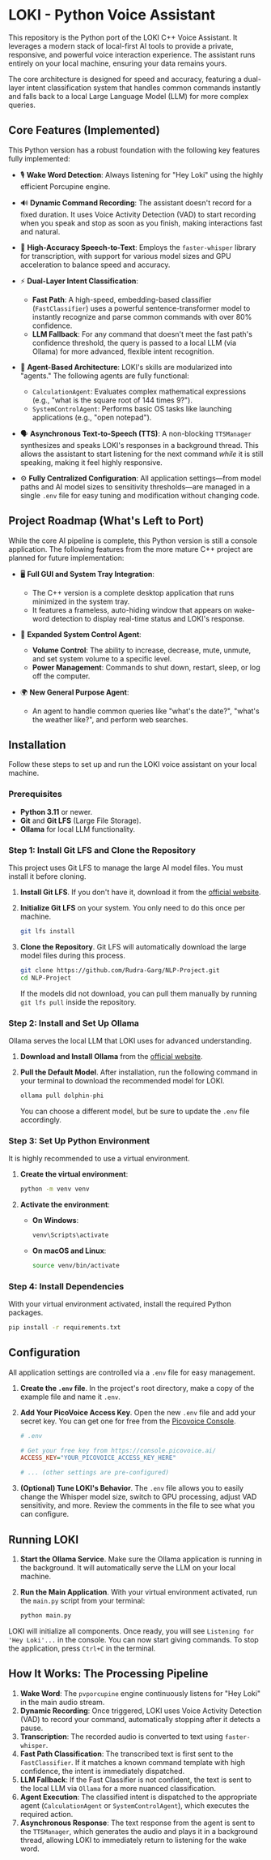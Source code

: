 # LOKI - Python Voice Assistant

This repository is the Python port of the LOKI C++ Voice Assistant. It leverages a modern stack of local-first AI tools to provide a private, responsive, and powerful voice interaction experience. The assistant runs entirely on your local machine, ensuring your data remains yours.

The core architecture is designed for speed and accuracy, featuring a dual-layer intent classification system that handles common commands instantly and falls back to a local Large Language Model (LLM) for more complex queries.

## Core Features (Implemented)

This Python version has a robust foundation with the following key features fully implemented:

-   🎙️ **Wake Word Detection**: Always listening for "Hey Loki" using the highly efficient Porcupine engine.

-   🔊 **Dynamic Command Recording**: The assistant doesn't record for a fixed duration. It uses Voice Activity Detection (VAD) to start recording when you speak and stop as soon as you finish, making interactions fast and natural.

-   🧠 **High-Accuracy Speech-to-Text**: Employs the `faster-whisper` library for transcription, with support for various model sizes and GPU acceleration to balance speed and accuracy.

-   ⚡ **Dual-Layer Intent Classification**:
    -   **Fast Path**: A high-speed, embedding-based classifier (`FastClassifier`) uses a powerful sentence-transformer model to instantly recognize and parse common commands with over 80% confidence.
    -   **LLM Fallback**: For any command that doesn't meet the fast path's confidence threshold, the query is passed to a local LLM (via Ollama) for more advanced, flexible intent recognition.

-   🤖 **Agent-Based Architecture**: LOKI's skills are modularized into "agents." The following agents are fully functional:
    -   `CalculationAgent`: Evaluates complex mathematical expressions (e.g., "what is the square root of 144 times 9?").
    -   `SystemControlAgent`: Performs basic OS tasks like launching applications (e.g., "open notepad").

-   🗣️ **Asynchronous Text-to-Speech (TTS)**: A non-blocking `TTSManager` synthesizes and speaks LOKI's responses in a background thread. This allows the assistant to start listening for the next command *while* it is still speaking, making it feel highly responsive.

-   ⚙️ **Fully Centralized Configuration**: All application settings—from model paths and AI model sizes to sensitivity thresholds—are managed in a single `.env` file for easy tuning and modification without changing code.

## Project Roadmap (What's Left to Port)

While the core AI pipeline is complete, this Python version is still a console application. The following features from the more mature C++ project are planned for future implementation:

-   🖥️ **Full GUI and System Tray Integration**:
    -   The C++ version is a complete desktop application that runs minimized in the system tray.
    -   It features a frameless, auto-hiding window that appears on wake-word detection to display real-time status and LOKI's response.

-   🔧 **Expanded System Control Agent**:
    -   **Volume Control**: The ability to increase, decrease, mute, unmute, and set system volume to a specific level.
    -   **Power Management**: Commands to shut down, restart, sleep, or log off the computer.

-   🌍 **New General Purpose Agent**:
    -   An agent to handle common queries like "what's the date?", "what's the weather like?", and perform web searches.

## Installation

Follow these steps to set up and run the LOKI voice assistant on your local machine.

### Prerequisites

-   **Python 3.11** or newer.
-   **Git** and **Git LFS** (Large File Storage).
-   **Ollama** for local LLM functionality.

### Step 1: Install Git LFS and Clone the Repository

This project uses Git LFS to manage the large AI model files. You must install it before cloning.

1.  **Install Git LFS**. If you don't have it, download it from the [official website](https://git-lfs.github.com/).

2.  **Initialize Git LFS** on your system. You only need to do this once per machine.
    ```bash
    git lfs install
    ```

3.  **Clone the Repository**. Git LFS will automatically download the large model files during this process.
    ```bash
    git clone https://github.com/Rudra-Garg/NLP-Project.git
    cd NLP-Project
    ```
    If the models did not download, you can pull them manually by running `git lfs pull` inside the repository.

### Step 2: Install and Set Up Ollama

Ollama serves the local LLM that LOKI uses for advanced understanding.

1.  **Download and Install Ollama** from the [official website](https://ollama.com/).

2.  **Pull the Default Model**. After installation, run the following command in your terminal to download the recommended model for LOKI.
    ```bash
    ollama pull dolphin-phi
    ```
    You can choose a different model, but be sure to update the `.env` file accordingly.

### Step 3: Set Up Python Environment

It is highly recommended to use a virtual environment.

1.  **Create the virtual environment**:
    ```bash
    python -m venv venv
    ```

2.  **Activate the environment**:
    -   **On Windows**:
        ```bash
        venv\Scripts\activate
        ```
    -   **On macOS and Linux**:
        ```bash
        source venv/bin/activate
        ```

### Step 4: Install Dependencies

With your virtual environment activated, install the required Python packages.
```bash
pip install -r requirements.txt
```

## Configuration

All application settings are controlled via a `.env` file for easy management.

1.  **Create the `.env` file**. In the project's root directory, make a copy of the example file and name it `.env`.

2.  **Add Your PicoVoice Access Key**. Open the new `.env` file and add your secret key. You can get one for free from the [Picovoice Console](https://console.picovoice.ai/).

    ```ini
    # .env
    
    # Get your free key from https://console.picovoice.ai/
    ACCESS_KEY="YOUR_PICOVOICE_ACCESS_KEY_HERE"
    
    # ... (other settings are pre-configured)
    ```

3.  **(Optional) Tune LOKI's Behavior**. The `.env` file allows you to easily change the Whisper model size, switch to GPU processing, adjust VAD sensitivity, and more. Review the comments in the file to see what you can configure.

## Running LOKI

1.  **Start the Ollama Service**. Make sure the Ollama application is running in the background. It will automatically serve the LLM on your local machine.

2.  **Run the Main Application**. With your virtual environment activated, run the `main.py` script from your terminal:
    ```bash
    python main.py
    ```

LOKI will initialize all components. Once ready, you will see `Listening for 'Hey Loki'...` in the console. You can now start giving commands. To stop the application, press `Ctrl+C` in the terminal.

## How It Works: The Processing Pipeline

1.  **Wake Word**: The `pvporcupine` engine continuously listens for "Hey Loki" in the main audio stream.
2.  **Dynamic Recording**: Once triggered, LOKI uses Voice Activity Detection (VAD) to record your command, automatically stopping after it detects a pause.
3.  **Transcription**: The recorded audio is converted to text using `faster-whisper`.
4.  **Fast Path Classification**: The transcribed text is first sent to the `FastClassifier`. If it matches a known command template with high confidence, the intent is immediately dispatched.
5.  **LLM Fallback**: If the Fast Classifier is not confident, the text is sent to the local LLM via `Ollama` for a more nuanced classification.
6.  **Agent Execution**: The classified intent is dispatched to the appropriate agent (`CalculationAgent` or `SystemControlAgent`), which executes the required action.
7.  **Asynchronous Response**: The text response from the agent is sent to the `TTSManager`, which generates the audio and plays it in a background thread, allowing LOKI to immediately return to listening for the wake word.